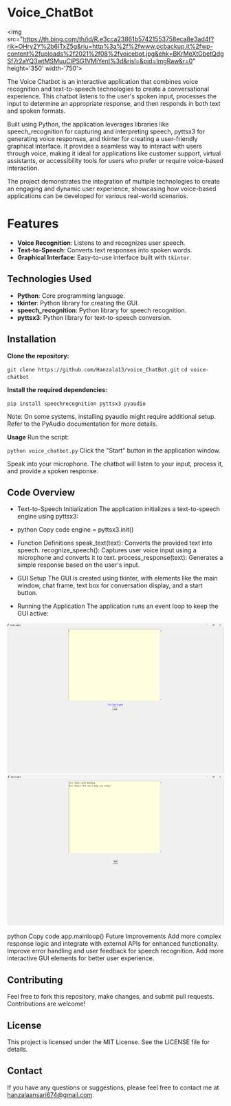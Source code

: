 # Voice_ChatBot
<img src="https://th.bing.com/th/id/R.e3cca23861b57421553758eca8e3ad4f?rik=OHry2Y%2b6lTxZ5g&riu=http%3a%2f%2fwww.pcbackup.it%2fwp-content%2fuploads%2f2021%2f08%2fvoicebot.jpg&ehk=BKrMeXtGbetQdgSf7r2aYQ3wtMSMuuClPSG1VMiYenI%3d&risl=&pid=ImgRaw&r=0" height='350' width-'750'>

The Voice Chatbot is an interactive application that combines voice recognition and text-to-speech technologies to create a conversational experience. This chatbot listens to the user's spoken input, processes the input to determine an appropriate response, and then responds in both text and spoken formats.

Built using Python, the application leverages libraries like speech_recognition for capturing and interpreting speech, pyttsx3 for generating voice responses, and tkinter for creating a user-friendly graphical interface. It provides a seamless way to interact with users through voice, making it ideal for applications like customer support, virtual assistants, or accessibility tools for users who prefer or require voice-based interaction.

The project demonstrates the integration of multiple technologies to create an engaging and dynamic user experience, showcasing how voice-based applications can be developed for various real-world scenarios.

# Features

- **Voice Recognition**: Listens to and recognizes user speech.
- **Text-to-Speech**: Converts text responses into spoken words.
- **Graphical Interface**: Easy-to-use interface built with `tkinter`.

## Technologies Used

- **Python**: Core programming language.
- **tkinter**: Python library for creating the GUI.
- **speech_recognition**: Python library for speech recognition.
- **pyttsx3**: Python library for text-to-speech conversion.

## Installation

**Clone the repository:**

   `git clone https://github.com/Hanzala13/voice_ChatBot.git`
   `cd voice-chatbot`

**Install the required dependencies:**

`pip install speechrecognition pyttsx3 pyaudio`

Note: On some systems, installing pyaudio might require additional setup. Refer to the PyAudio documentation for more details.

**Usage**
Run the script:


`python voice_chatbot.py`
Click the "Start" button in the application window.

Speak into your microphone. The chatbot will listen to your input, process it, and provide a spoken response.

## Code Overview
- Text-to-Speech Initialization
The application initializes a text-to-speech engine using pyttsx3:

- python
Copy code
engine = pyttsx3.init()

- Function Definitions
speak_text(text): Converts the provided text into speech.
recognize_speech(): Captures user voice input using a microphone and converts it to text.
process_response(text): Generates a simple response based on the user's input.

- GUI Setup
The GUI is created using tkinter, with elements like the main window, chat frame, text box for conversation display, and a start button.

- Running the Application
The application runs an event loop to keep the GUI active:

<img src="GUI of App.png" height="350" width="750">

<img src="Chat_Response.png" height="350" width="750">

python
Copy code
app.mainloop()
Future Improvements
Add more complex response logic and integrate with external APIs for enhanced functionality.
Improve error handling and user feedback for speech recognition.
Add more interactive GUI elements for better user experience.

## Contributing
Feel free to fork this repository, make changes, and submit pull requests. Contributions are welcome!

## License
This project is licensed under the MIT License. See the LICENSE file for details.

## Contact
If you have any questions or suggestions, please feel free to contact me at hanzalaansari674@gmail.com.


